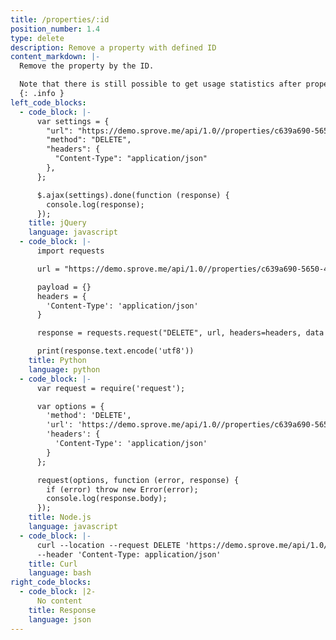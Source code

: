 ```yaml
---
title: /properties/:id
position_number: 1.4
type: delete
description: Remove a property with defined ID
content_markdown: |-
  Remove the property by the ID.

  Note that there is still possible to get usage statistics after property has been deleted.
  {: .info }
left_code_blocks:
  - code_block: |-
      var settings = {
        "url": "https://demo.sprove.me/api/1.0//properties/c639a690-5650-4a0b-a91c-cb60d6eca1a8",
        "method": "DELETE",
        "headers": {
          "Content-Type": "application/json"
        },
      };

      $.ajax(settings).done(function (response) {
        console.log(response);
      });
    title: jQuery
    language: javascript
  - code_block: |-
      import requests

      url = "https://demo.sprove.me/api/1.0//properties/c639a690-5650-4a0b-a91c-cb60d6eca1a8"

      payload = {}
      headers = {
        'Content-Type': 'application/json'
      }

      response = requests.request("DELETE", url, headers=headers, data = payload)

      print(response.text.encode('utf8'))
    title: Python
    language: python
  - code_block: |-
      var request = require('request');

      var options = {
        'method': 'DELETE',
        'url': 'https://demo.sprove.me/api/1.0//properties/c639a690-5650-4a0b-a91c-cb60d6eca1a8',
        'headers': {
          'Content-Type': 'application/json'
        }
      };

      request(options, function (error, response) {
        if (error) throw new Error(error);
        console.log(response.body);
      });
    title: Node.js
    language: javascript
  - code_block: |-
      curl --location --request DELETE 'https://demo.sprove.me/api/1.0//properties/c639a690-5650-4a0b-a91c-cb60d6eca1a8' \
      --header 'Content-Type: application/json'
    title: Curl
    language: bash
right_code_blocks:
  - code_block: |2-
      No content
    title: Response
    language: json
---
```

